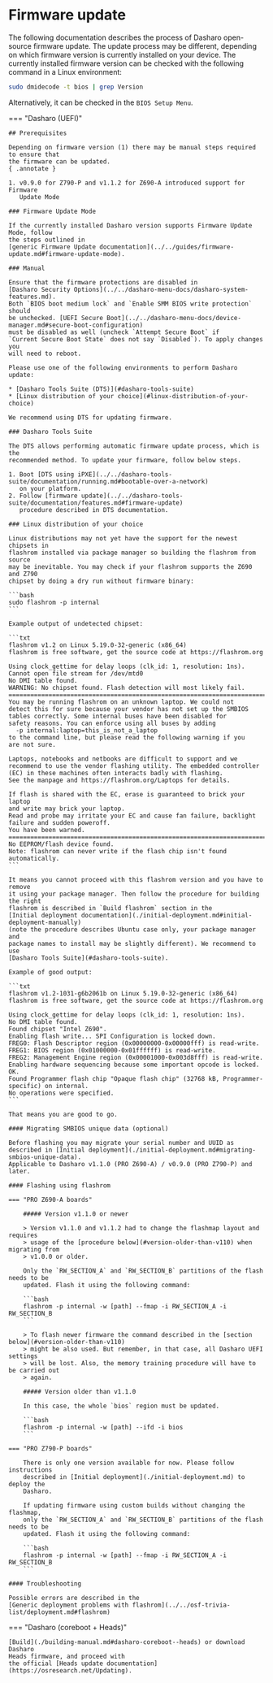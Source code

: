 # Firmware update

The following documentation describes the process of Dasharo open-source
firmware update. The update process may be different, depending on which
firmware version is currently installed on your device. The currently installed
firmware version can be checked with the following command in a Linux
environment:

```bash
sudo dmidecode -t bios | grep Version
```

Alternatively, it can be checked in the `BIOS Setup Menu`.

=== "Dasharo (UEFI)"

    ## Prerequisites

    Depending on firmware version (1) there may be manual steps required to ensure that
    the firmware can be updated.
    { .annotate }

    1. v0.9.0 for Z790-P and v1.1.2 for Z690-A introduced support for Firmware
       Update Mode

    ### Firmware Update Mode

    If the currently installed Dasharo version supports Firmware Update Mode, follow
    the steps outlined in
    [generic Firmware Update documentation](../../guides/firmware-update.md#firmware-update-mode).

    ### Manual

    Ensure that the firmware protections are disabled in
    [Dasharo Security Options](../../dasharo-menu-docs/dasharo-system-features.md).
    Both `BIOS boot medium lock` and `Enable SMM BIOS write protection` should
    be unchecked. [UEFI Secure Boot](../../dasharo-menu-docs/device-manager.md#secure-boot-configuration)
    must be disabled as well (uncheck `Attempt Secure Boot` if
    `Current Secure Boot State` does not say `Disabled`). To apply changes you
    will need to reboot.

    Please use one of the following environments to perform Dasharo update:

    * [Dasharo Tools Suite (DTS)](#dasharo-tools-suite)
    * [Linux distribution of your choice](#linux-distribution-of-your-choice)

    We recommend using DTS for updating firmware.

    ### Dasharo Tools Suite

    The DTS allows performing automatic firmware update process, which is the
    recommended method. To update your firmware, follow below steps.

    1. Boot [DTS using iPXE](../../dasharo-tools-suite/documentation/running.md#bootable-over-a-network)
       on your platform.
    2. Follow [firmware update](../../dasharo-tools-suite/documentation/features.md#firmware-update)
       procedure described in DTS documentation.

    ### Linux distribution of your choice

    Linux distributions may not yet have the support for the newest chipsets in
    flashrom installed via package manager so building the flashrom from source
    may be inevitable. You may check if your flashrom supports the Z690 and Z790
    chipset by doing a dry run without firmware binary:

    ```bash
    sudo flashrom -p internal
    ```

    Example output of undetected chipset:

    ```txt
    flashrom v1.2 on Linux 5.19.0-32-generic (x86_64)
    flashrom is free software, get the source code at https://flashrom.org

    Using clock_gettime for delay loops (clk_id: 1, resolution: 1ns).
    Cannot open file stream for /dev/mtd0
    No DMI table found.
    WARNING: No chipset found. Flash detection will most likely fail.
    ========================================================================
    You may be running flashrom on an unknown laptop. We could not
    detect this for sure because your vendor has not set up the SMBIOS
    tables correctly. Some internal buses have been disabled for
    safety reasons. You can enforce using all buses by adding
      -p internal:laptop=this_is_not_a_laptop
    to the command line, but please read the following warning if you
    are not sure.

    Laptops, notebooks and netbooks are difficult to support and we
    recommend to use the vendor flashing utility. The embedded controller
    (EC) in these machines often interacts badly with flashing.
    See the manpage and https://flashrom.org/Laptops for details.

    If flash is shared with the EC, erase is guaranteed to brick your laptop
    and write may brick your laptop.
    Read and probe may irritate your EC and cause fan failure, backlight
    failure and sudden poweroff.
    You have been warned.
    ========================================================================
    No EEPROM/flash device found.
    Note: flashrom can never write if the flash chip isn't found automatically.
    ```

    It means you cannot proceed with this flashrom version and you have to remove
    it using your package manager. Then follow the procedure for building the right
    flashrom is described in `Build flashrom` section in the
    [Initial deployment documentation](./initial-deployment.md#initial-deployment-manually)
    (note the procedure describes Ubuntu case only, your package manager and
    package names to install may be slightly different). We recommend to use
    [Dasharo Tools Suite](#dasharo-tools-suite).

    Example of good output:

    ```txt
    flashrom v1.2-1031-g6b2061b on Linux 5.19.0-32-generic (x86_64)
    flashrom is free software, get the source code at https://flashrom.org

    Using clock_gettime for delay loops (clk_id: 1, resolution: 1ns).
    No DMI table found.
    Found chipset "Intel Z690".
    Enabling flash write... SPI Configuration is locked down.
    FREG0: Flash Descriptor region (0x00000000-0x00000fff) is read-write.
    FREG1: BIOS region (0x01000000-0x01ffffff) is read-write.
    FREG2: Management Engine region (0x00001000-0x003d8fff) is read-write.
    Enabling hardware sequencing because some important opcode is locked.
    OK.
    Found Programmer flash chip "Opaque flash chip" (32768 kB, Programmer-specific) on internal.
    No operations were specified.
    ```

    That means you are good to go.

    #### Migrating SMBIOS unique data (optional)

    Before flashing you may migrate your serial number and UUID as
    described in [Initial deployment](./initial-deployment.md#migrating-smbios-unique-data).
    Applicable to Dasharo v1.1.0 (PRO Z690-A) / v0.9.0 (PRO Z790-P) and later.

    #### Flashing using flashrom

    === "PRO Z690-A boards"

        ##### Version v1.1.0 or newer

        > Version v1.1.0 and v1.1.2 had to change the flashmap layout and requires
        > usage of the [procedure below](#version-older-than-v110) when migrating from
        > v1.0.0 or older.

        Only the `RW_SECTION_A` and `RW_SECTION_B` partitions of the flash needs to be
        updated. Flash it using the following command:

        ```bash
        flashrom -p internal -w [path] --fmap -i RW_SECTION_A -i RW_SECTION_B
        ```

        > To flash newer firmware the command described in the [section below](#version-older-than-v110)
        > might be also used. But remember, in that case, all Dasharo UEFI settings
        > will be lost. Also, the memory training procedure will have to be carried out
        > again.

        ##### Version older than v1.1.0

        In this case, the whole `bios` region must be updated.

        ```bash
        flashrom -p internal -w [path] --ifd -i bios
        ```

    === "PRO Z790-P boards"

        There is only one version available for now. Please follow instructions
        described in [Initial deployment](./initial-deployment.md) to deploy the
        Dasharo.

        If updating firmware using custom builds without changing the flashmap,
        only the `RW_SECTION_A` and `RW_SECTION_B` partitions of the flash needs to be
        updated. Flash it using the following command:

        ```bash
        flashrom -p internal -w [path] --fmap -i RW_SECTION_A -i RW_SECTION_B
        ```

    #### Troubleshooting

    Possible errors are described in the
    [Generic deployment problems with flashrom](../../osf-trivia-list/deployment.md#flashrom)

=== "Dasharo (coreboot + Heads)"

    [Build](./building-manual.md#dasharo-coreboot--heads) or download Dasharo
    Heads firmware, and proceed with
    the official [Heads update documentation](https://osresearch.net/Updating).
